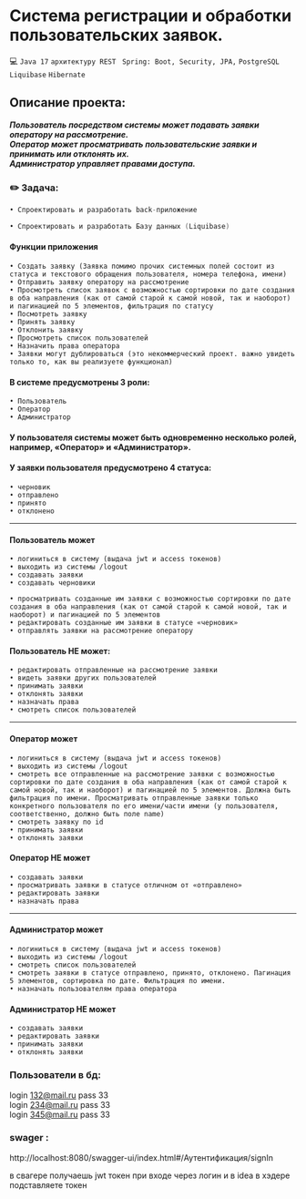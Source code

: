 # Система регистрации и обработки пользовательских заявок.
:computer: `Java 17` `архитектуру REST` ` Spring: Boot, Security, JPA,` `PostgreSQL ` `Liquibase` `Hibernate`   
## Описание проекта:
 ***Пользователь посредством системы может подавать заявки оператору на рассмотрение.***     
 ***Оператор может просматривать пользовательские заявки и принимать или отклонять их.***   
 ***Администратор управляет правами доступа.***   

### :pencil2:  Задача:

```java
• Спроектировать и разработать back-приложение
``` 
 ```java
 • Спроектировать и разработать Базу данных (Liquibase)
```  

#### Функции приложения 

``• Создать заявку (Заявка помимо прочих системных полей состоит из статуса и текстового обращения пользователя, номера телефона, имени)``  
``• Отправить заявку оператору на рассмотрение``  
``• Просмотреть список заявок с возможностью сортировки по дате создания в оба направления (как от самой старой к самой новой, так и наоборот) и пагинацией по 5 элементов, фильтрация по статусу``  
``• Посмотреть заявку``  
``• Принять заявку``  
``• Отклонить заявку``  
``• Просмотреть список пользователей``  
``• Назначить права оператора``  
``• Заявки могут дублироваться (это некоммерческий проект. важно увидеть только то, как вы реализуете функционал)``  

#### В системе предусмотрены 3 роли:   
`• Пользователь`   
`• Оператор`  
`• Администратор`  

####  У пользователя системы может быть одновременно несколько ролей, например, «Оператор» и «Администратор».

#### У заявки пользователя предусмотрено 4 статуса:  
`• черновик`  
`• отправлено`  
`• принято`  
`• отклонено`  
___

#### Пользователь может
`• логиниться в систему (выдача jwt и access токенов)`  
`• выходить из системы /logout`  
`• создавать заявки`  
`• создавать черновики`  

`• просматривать созданные им заявки с возможностью сортировки по дате
создания в оба направления (как от самой старой к самой новой, так и наоборот)
и пагинацией по 5 элементов`  
`• редактировать созданные им заявки в статусе «черновик»`  
`• отправлять заявки на рассмотрение оператору`  

#### Пользователь НЕ может:
`• редактировать отправленные на рассмотрение заявки`  
`• видеть заявки других пользователей`  
`• принимать заявки`  
`• отклонять заявки`  
`• назначать права`  
`• смотреть список пользователей`  
___

#### Оператор может
`• логиниться в систему (выдача jwt и access токенов)`  
`• выходить из системы /logout`  
`• смотреть все отправленные на рассмотрение заявки с возможностью сортировки по дате создания в оба направления (как от самой старой к самой
новой, так и наоборот) и пагинацией по 5 элементов. Должна быть фильтрация по имени. Просматривать отправленные заявки только конкретного пользователя по его
имени/части имени (у пользователя, соответственно, должно быть поле name)`  
`• смотреть заявку по id`  
`• принимать заявки`  
`• отклонять заявки`  

#### Оператор НЕ может
`• создавать заявки`  
`• просматривать заявки в статусе отличном от «отправлено»`  
`• редактировать заявки`  
`• назначать права`  
___

#### Администратор может
`• логиниться в систему (выдача jwt и access токенов)`  
`• выходить из системы /logout`  
`• смотреть список пользователей`  
`• смотреть заявки в статусе отправлено, принято, отклонено. Пагинация 5 элементов, сортировка по дате. Фильтрация по имени.`  
`• назначать пользователям права оператора`  

#### Администратор НЕ может
`• создавать заявки`  
`• редактировать заявки`  
`• принимать заявки`  
`• отклонять заявки`  





### Пользователи в бд:

login 132@mail.ru  pass 33  
login 234@mail.ru  pass 33  
login 345@mail.ru  pass 33  

### swager :
http://localhost:8080/swagger-ui/index.html#/Аутентификация/signIn

в свагере получаешь jwt токен при входе через логин и в idea в хэдере подставляете токен

